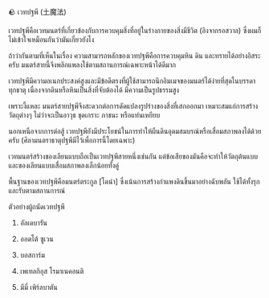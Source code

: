 ﻿🪨 เวทปฐพี (土魔法)

เวทปฐพีคือเวทมนตร์ที่เกี่ยวข้องกับการควบคุมสิ่งที่อยู่ในร่างกายของสิ่งมีชีวิต (อิงจากรอสวาล) ซึ่งผมก็ไม่เข้าใจเหมือนกันว่ามันเกี่ยวยังไง

ถ้าว่ากันตามที่เห็นในเรื่อง ความสามารถหลักของเวทปฐพีคือการควบคุมหิน ดิน และทรายได้อย่างอิสระครับ มนตร์สายนี้จึงพลิกแพลงใช้ตามสถานการณ์เฉพาะหน้าได้ดีมาก

เวทปฐพีมีความอเนกประสงค์สูงและมีข้อดีตรงที่ผู้ใช้สามารถนึกอิมเมจของมนตร์ได้ง่ายที่สุดในบรรดาทุกธาตุ เนื่องจากดินหรือหินเป็นสิ่งที่จับต้องได้ มีความเป็นรูปธรรมสูง

เพราะงี้แหละ มนตร์สายปฐพีจึงสะดวกต่อการดัดแปลงรูปร่างของสิ่งที่เสกออกมา เหมาะสมแก่การสร้างวัตถุต่างๆ ไม่ว่าจะเป็นอาวุธ ชุดเกราะ ภาชนะ หรือแท่นเหยียบ

นอกเหนือจากการต่อสู้ เวทปฐพียังมีประโยชน์ในการทำให้ผืนดินอุดมสมบรณ์หรือเสื่อมสภาพลงได้ด้วยครับ (ศิลามนตราธาตุปฐพีมีไว้เพื่อการนี้โดยเฉพาะ)

เวทมนตร์สร้างของเลียนแบบถือเป็นเวทปฐพีสายหนึ่งเช่นกัน แต่ข้อเสียของมันคือจะทำให้วัตถุต้นแบบและของเลียนแบบเสื่อมสภาพลงเล็กน้อยทั้งคู่

พื้นฐานของเวทปฐพีคือมนตร์ตระกูล [โดน่า] ซึ่งเน้นการสร้างกำแพงดินขึ้นมาอย่างฉับพลัน ใช้ได้ทั้งรุกและรับตามสถานการณ์

ตัวอย่างผู้ถนัดเวทปฐพี

1. อัลเดบารัน

2. ออตโต้ ซูเวน

3. บอสการ์ม

4. เพเทลกิอุส โรมาเนคอนติ

5. มีมี่ เพิร์ลบาตัน
